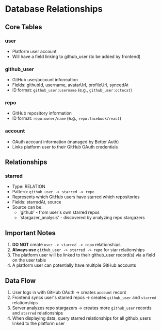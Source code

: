 # Database Relationships

## Core Tables

### user
- Platform user account
- Will have a field linking to github_user (to be added by frontend)

### github_user
- GitHub user/account information
- Fields: githubId, username, avatarUrl, profileUrl, syncedAt
- ID format: `github_user:username` (e.g., `github_user:octocat`)

### repo
- GitHub repository information
- ID format: `repo:owner/name` (e.g., `repo:facebook/react`)

### account
- OAuth account information (managed by Better Auth)
- Links platform user to their GitHub OAuth credentials

## Relationships

### starred
- Type: RELATION
- Pattern: `github_user -> starred -> repo`
- Represents which GitHub users have starred which repositories
- Fields: starredAt, source
- Source can be:
  - 'github' - from user's own starred repos
  - 'stargazer_analysis' - discovered by analyzing repo stargazers

## Important Notes

1. **DO NOT** create `user -> starred -> repo` relationships
2. **Always use** `github_user -> starred -> repo` for star relationships
3. The platform user will be linked to their github_user record(s) via a field on the user table
4. A platform user can potentially have multiple GitHub accounts

## Data Flow

1. User logs in with GitHub OAuth → creates `account` record
2. Frontend syncs user's starred repos → creates `github_user` and `starred` relationships
3. Server analyzes repo stargazers → creates more `github_user` records and `starred` relationships
4. When displaying data, query starred relationships for all github_users linked to the platform user